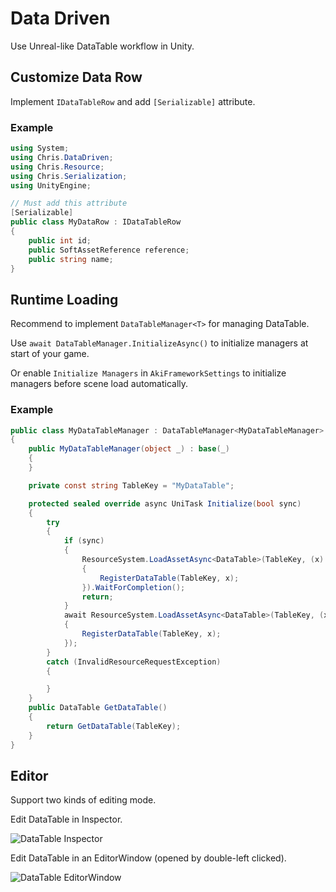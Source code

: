 # Data Driven

Use Unreal-like DataTable workflow in Unity.

## Customize Data Row

Implement `IDataTableRow` and add `[Serializable]` attribute.

### Example

```C#
using System;
using Chris.DataDriven;
using Chris.Resource;
using Chris.Serialization;
using UnityEngine;

// Must add this attribute
[Serializable]
public class MyDataRow : IDataTableRow
{
    public int id;
    public SoftAssetReference reference;
    public string name;
}
```
## Runtime Loading

Recommend to implement `DataTableManager<T>` for managing DataTable.

Use `await DataTableManager.InitializeAsync()` to initialize managers at start of your game.

Or enable `Initialize Managers` in `AkiFrameworkSettings` to initialize managers before scene load automatically.

### Example

```C#
public class MyDataTableManager : DataTableManager<MyDataTableManager>
{
    public MyDataTableManager(object _) : base(_)
    {
    }

    private const string TableKey = "MyDataTable";

    protected sealed override async UniTask Initialize(bool sync)
    {
        try
        {
            if (sync)
            {
                ResourceSystem.LoadAssetAsync<DataTable>(TableKey, (x) =>
                {
                    RegisterDataTable(TableKey, x);
                }).WaitForCompletion();
                return;
            }
            await ResourceSystem.LoadAssetAsync<DataTable>(TableKey, (x) =>
            {
                RegisterDataTable(TableKey, x);
            });
        }
        catch (InvalidResourceRequestException)
        {

        }
    }
    public DataTable GetDataTable()
    {
        return GetDataTable(TableKey);
    }
}
```

## Editor

Support two kinds of editing mode.

Edit DataTable in Inspector.

![DataTable Inspector](./Images/datatable.png)

Edit DataTable in an EditorWindow (opened by double-left clicked).

![DataTable EditorWindow](./Images/datatable_editor_window.png)



